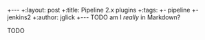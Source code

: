 +---
+:layout: post
+:title: Pipeline 2.x plugins
+:tags:
+- pipeline
+- jenkins2
+:author: jglick
+---
TODO am I _really_ in Markdown?

TODO
